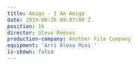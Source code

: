 ```yaml
---
title: Amigo - I Am Amigo
date: 2019-06-26 09:57:00 Z
position: 16
director: Steve Reeves
production-company: Another Film Company
equipment: 'Arri Alexa Mini '
is-shown: false
---
```


